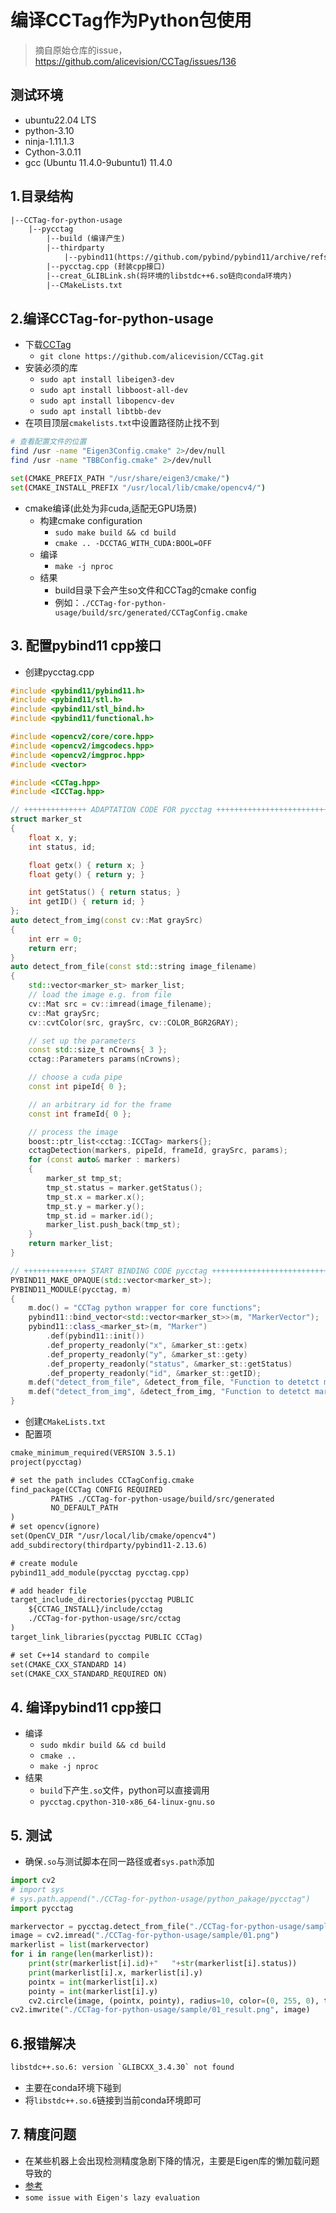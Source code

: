 # 编译CCTag作为Python包使用
> 摘自原始仓库的issue，https://github.com/alicevision/CCTag/issues/136
## 测试环境
- ubuntu22.04 LTS
- python-3.10
- ninja-1.11.1.3
- Cython-3.0.11
- gcc (Ubuntu 11.4.0-9ubuntu1) 11.4.0
## 1.目录结构
```txt
|--CCTag-for-python-usage
    |--pycctag
        |--build (编译产生)
        |--thirdparty
            |--pybind11(https://github.com/pybind/pybind11/archive/refs/tags/v2.13.6.zip)
        |--pycctag.cpp (封装cpp接口)
        |--creat_GLIBLink.sh(将环境的libstdc++6.so链向conda环境内)
        |--CMakeLists.txt
```

## 2.编译CCTag-for-python-usage
- 下载[CCTag](https://github.com/alicevision/CCTag)
    - `git clone https://github.com/alicevision/CCTag.git`
- 安装必须的库
    - `sudo apt install libeigen3-dev`
    - `sudo apt install libboost-all-dev`
    - `sudo apt install libopencv-dev`
    - `sudo apt install libtbb-dev`
- 在项目顶层`cmakelists.txt`中设置路径防止找不到
```bash
# 查看配置文件的位置
find /usr -name "Eigen3Config.cmake" 2>/dev/null
find /usr -name "TBBConfig.cmake" 2>/dev/null

set(CMAKE_PREFIX_PATH "/usr/share/eigen3/cmake/")
set(CMAKE_INSTALL_PREFIX "/usr/local/lib/cmake/opencv4/")
```
- cmake编译(此处为非cuda,适配无GPU场景)
    - 构建cmake configuration
        - `sudo make build && cd build`
        - `cmake .. -DCCTAG_WITH_CUDA:BOOL=OFF`
    - 编译
        - `make -j nproc `
    - 结果
        - build目录下会产生so文件和CCTag的cmake config
        - 例如：`./CCTag-for-python-usage/build/src/generated/CCTagConfig.cmake`
## 3. 配置pybind11 cpp接口
- 创建pycctag.cpp
```cpp
#include <pybind11/pybind11.h>
#include <pybind11/stl.h>
#include <pybind11/stl_bind.h>
#include <pybind11/functional.h>

#include <opencv2/core/core.hpp>
#include <opencv2/imgcodecs.hpp>
#include <opencv2/imgproc.hpp>
#include <vector>

#include <CCTag.hpp>
#include <ICCTag.hpp>

// ++++++++++++++ ADAPTATION CODE FOR pycctag +++++++++++++++++++++++++++++++++++++++++++++
struct marker_st
{
    float x, y;
    int status, id;

    float getx() { return x; }
    float gety() { return y; }

    int getStatus() { return status; }
    int getID() { return id; }
};
auto detect_from_img(const cv::Mat graySrc)
{
    int err = 0;
    return err;
}
auto detect_from_file(const std::string image_filename)
{
    std::vector<marker_st> marker_list;
    // load the image e.g. from file
    cv::Mat src = cv::imread(image_filename);
    cv::Mat graySrc;
    cv::cvtColor(src, graySrc, cv::COLOR_BGR2GRAY);

    // set up the parameters
    const std::size_t nCrowns{ 3 };
    cctag::Parameters params(nCrowns);

    // choose a cuda pipe
    const int pipeId{ 0 };

    // an arbitrary id for the frame
    const int frameId{ 0 };

    // process the image
    boost::ptr_list<cctag::ICCTag> markers{};
    cctagDetection(markers, pipeId, frameId, graySrc, params);
    for (const auto& marker : markers)
    {
        marker_st tmp_st;
        tmp_st.status = marker.getStatus();
        tmp_st.x = marker.x();
        tmp_st.y = marker.y();
        tmp_st.id = marker.id();
        marker_list.push_back(tmp_st);
    }
    return marker_list;
}

// ++++++++++++++ START BINDING CODE pycctag +++++++++++++++++++++++++++++++++++++++++++++
PYBIND11_MAKE_OPAQUE(std::vector<marker_st>);
PYBIND11_MODULE(pycctag, m)
{
    m.doc() = "CCTag python wrapper for core functions";
    pybind11::bind_vector<std::vector<marker_st>>(m, "MarkerVector");
    pybind11::class_<marker_st>(m, "Marker")
        .def(pybind11::init())
        .def_property_readonly("x", &marker_st::getx)
        .def_property_readonly("y", &marker_st::gety)
        .def_property_readonly("status", &marker_st::getStatus)
        .def_property_readonly("id", &marker_st::getID);
    m.def("detect_from_file", &detect_from_file, "Function to detetct markers from image file");
    m.def("detect_from_img", &detect_from_img, "Function to detetct markers from image matrix");
}
```

- 创建`CMakeLists.txt`
- 配置项
```CMakeLists.txt
cmake_minimum_required(VERSION 3.5.1)
project(pycctag) 

# set the path includes CCTagConfig.cmake
find_package(CCTag CONFIG REQUIRED
	     PATHS ./CCTag-for-python-usage/build/src/generated
	     NO_DEFAULT_PATH
)
# set opencv(ignore)
set(OpenCV_DIR "/usr/local/lib/cmake/opencv4")
add_subdirectory(thirdparty/pybind11-2.13.6)

# create module
pybind11_add_module(pycctag pycctag.cpp)

# add header file
target_include_directories(pycctag PUBLIC
    ${CCTAG_INSTALL}/include/cctag
    ./CCTag-for-python-usage/src/cctag
)
target_link_libraries(pycctag PUBLIC CCTag)

# set C++14 standard to compile
set(CMAKE_CXX_STANDARD 14)
set(CMAKE_CXX_STANDARD_REQUIRED ON)
```

## 4. 编译pybind11 cpp接口
- 编译
    - `sudo mkdir build && cd build`
    - `cmake ..`
    - `make -j nproc`
- 结果
    - `build`下产生`.so`文件，python可以直接调用
    - `pycctag.cpython-310-x86_64-linux-gnu.so`

## 5. 测试
- 确保`.so`与测试脚本在同一路径或者`sys.path`添加
```python
import cv2
# import sys
# sys.path.append("./CCTag-for-python-usage/python_pakage/pycctag")
import pycctag

markervector = pycctag.detect_from_file("./CCTag-for-python-usage/sample/01.png")
image = cv2.imread("./CCTag-for-python-usage/sample/01.png")
markerlist = list(markervector)
for i in range(len(markerlist)):
    print(str(markerlist[i].id)+"   "+str(markerlist[i].status))
    print(markerlist[i].x, markerlist[i].y)
    pointx = int(markerlist[i].x)
    pointy = int(markerlist[i].y)
    cv2.circle(image, (pointx, pointy), radius=10, color=(0, 255, 0), thickness=-1)
cv2.imwrite("./CCTag-for-python-usage/sample/01_result.png", image)
```

## 6.报错解决
```bash
libstdc++.so.6: version `GLIBCXX_3.4.30` not found
```
- 主要在conda环境下碰到
- 将`libstdc++.so.6`链接到当前conda环境即可


## 7. 精度问题
- 在某些机器上会出现检测精度急剧下降的情况，主要是Eigen库的懒加载问题导致的
- [参考](https://github.com/alicevision/CCTag/issues/179) 
- `some issue with Eigen's lazy evaluation`